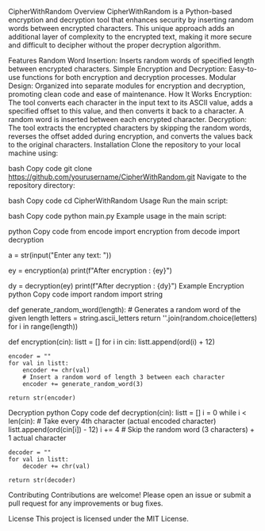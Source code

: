 CipherWithRandom
Overview
CipherWithRandom is a Python-based encryption and decryption tool that enhances security by inserting random words between encrypted characters. This unique approach adds an additional layer of complexity to the encrypted text, making it more secure and difficult to decipher without the proper decryption algorithm.

Features
Random Word Insertion: Inserts random words of specified length between encrypted characters.
Simple Encryption and Decryption: Easy-to-use functions for both encryption and decryption processes.
Modular Design: Organized into separate modules for encryption and decryption, promoting clean code and ease of maintenance.
How It Works
Encryption: The tool converts each character in the input text to its ASCII value, adds a specified offset to this value, and then converts it back to a character. A random word is inserted between each encrypted character.
Decryption: The tool extracts the encrypted characters by skipping the random words, reverses the offset added during encryption, and converts the values back to the original characters.
Installation
Clone the repository to your local machine using:

bash
Copy code
git clone https://github.com/yourusername/CipherWithRandom.git
Navigate to the repository directory:

bash
Copy code
cd CipherWithRandom
Usage
Run the main script:

bash
Copy code
python main.py
Example usage in the main script:

python
Copy code
from encode import encryption
from decode import decryption

a = str(input("Enter any text: "))

ey = encryption(a)
print(f"After encryption : {ey}")

dy = decryption(ey)
print(f"After decryption : {dy}")
Example
Encryption
python
Copy code
import random
import string

def generate_random_word(length):
    # Generates a random word of the given length
    letters = string.ascii_letters
    return ''.join(random.choice(letters) for i in range(length))

def encryption(cin):
    listt = []
    for i in cin:
        listt.append(ord(i) + 12)
    
    encoder = ""
    for val in listt:
        encoder += chr(val)
        # Insert a random word of length 3 between each character
        encoder += generate_random_word(3)
    
    return str(encoder)
Decryption
python
Copy code
def decryption(cin):
    listt = []
    i = 0
    while i < len(cin):
        # Take every 4th character (actual encoded character)
        listt.append(ord(cin[i]) - 12)
        i += 4  # Skip the random word (3 characters) + 1 actual character
    
    decoder = ""
    for val in listt:
        decoder += chr(val)
    
    return str(decoder)
Contributing
Contributions are welcome! Please open an issue or submit a pull request for any improvements or bug fixes.

License
This project is licensed under the MIT License.
